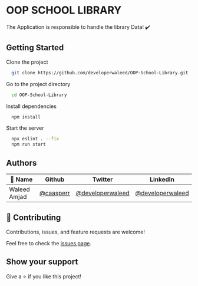 # OOP SCHOOL LIBRARY
The Application is responsible to handle the library Data! ✔️

## Getting Started
Clone the project

```bash
  git clone https://github.com/developerwaleed/OOP-School-Library.git
```

Go to the project directory

```bash
  cd OOP-School-Library
```

Install dependencies

```bash
  npm install
```

Start the server

```bash
  npx eslint . --fix
  npm run start
```

## Authors

| 👤 Name | Github | Twitter | LinkedIn |
|------|--------|---------|----------|
|Waleed Amjad|[@caasperr](https://github.com/developerwaleed)|[@developerwaleed](https://twitter.com/developerwaleed)|[@developerwaleed](https://www.linkedin.com/in/developerwaleed/)|


## 🤝 Contributing

Contributions, issues, and feature requests are welcome!

Feel free to check the [issues page](../../issues/).

## Show your support

Give a ⭐️ if you like this project!
